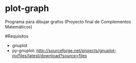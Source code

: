 plot-graph
=====

Programa para dibujar grafos (Proyecto final de Complementos Matemáticos)

#Requisitos
* gnuplot
* py-gnuplot: http://sourceforge.net/projects/gnuplot-py/files/latest/download?source=files
